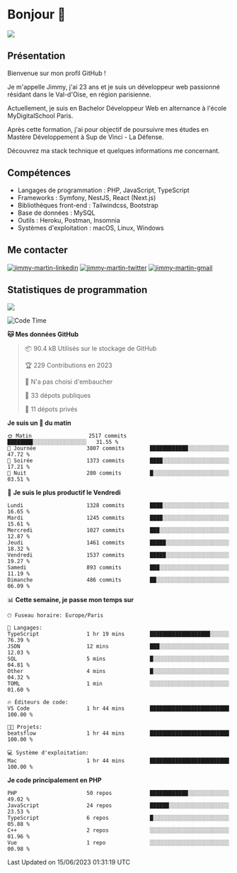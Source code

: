 # Bonjour 👋

![](https://komarev.com/ghpvc/?username=jimmy-martin&color=1a1b27)

## Présentation

Bienvenue sur mon profil GitHub !

Je m'appelle Jimmy, j'ai 23 ans et je suis un développeur web passionné résidant dans le Val-d'Oise, en région parisienne.

Actuellement, je suis en Bachelor Développeur Web en alternance à l'école MyDigitalSchool Paris.

Après cette formation, j'ai pour objectif de poursuivre mes études en Mastère Développement à Sup de Vinci - La Défense.

Découvrez ma stack technique et quelques informations me concernant.

## Compétences

- Langages de programmation : PHP, JavaScript, TypeScript
- Frameworks : Symfony, NestJS, React (Next.js)
- Bibliothèques front-end : Tailwindcss, Bootstrap
- Base de données : MySQL
- Outils : Heroku, Postman, Insomnia
- Systèmes d'exploitation : macOS, Linux, Windows

## Me contacter

<p>
<a href="https://www.linkedin.com/in/jimmy-martin-dev/" target="_blank"><img align="center" src="https://img.shields.io/badge/-LinkedIn-0077B5?style=for-the-badge&logo=Linkedin&logoColor=white" alt="jimmy-martin-linkedin"/></a>
<a href="https://twitter.com/jimmydev_" target="_blank"><img align="center" src="https://img.shields.io/badge/-Twitter-1DA1F2?style=for-the-badge&logo=Twitter&logoColor=white" alt="jimmy-martin-twitter"/></a>
<a href="mailto:jimmy.martin952@gmail.com" target="_blank"><img align="center" src="https://img.shields.io/badge/gmail-D14836?style=for-the-badge&logo=gmail&logoColor=white" alt="jimmy-martin-gmail"/></a>
</p>

## Statistiques de programmation

<a href="https://github-readme-stats.vercel.app/api/top-langs/?username=jimmy-martin&layout=compact">
  <img align="center" src="https://github-readme-stats.vercel.app/api/top-langs/?username=jimmy-martin&layout=compact"/>
</a>

<!--START_SECTION:waka-->
![Code Time](http://img.shields.io/badge/Code%20Time-1%2C879%20hrs%2056%20mins-blue)

**🐱 Mes données GitHub** 

> 📦 90.4 kB Utilisés sur le stockage de GitHub 
 > 
> 🏆 229 Contributions en 2023
 > 
> 🚫 N'a pas choisi d'embaucher
 > 
> 📜 33 dépots publiques 
 > 
> 🔑 11 dépots privés 
 > 
**Je suis un 🐤 du matin** 

```text
🌞 Matin                  2517 commits        ████████░░░░░░░░░░░░░░░░░   31.55 % 
🌆 Journée                3807 commits        ████████████░░░░░░░░░░░░░   47.72 % 
🌃 Soirée                 1373 commits        ████░░░░░░░░░░░░░░░░░░░░░   17.21 % 
🌙 Nuit                   280 commits         █░░░░░░░░░░░░░░░░░░░░░░░░   03.51 % 
```
📅 **Je suis le plus productif le Vendredi** 

```text
Lundi                    1328 commits        ████░░░░░░░░░░░░░░░░░░░░░   16.65 % 
Mardi                    1245 commits        ████░░░░░░░░░░░░░░░░░░░░░   15.61 % 
Mercredi                 1027 commits        ███░░░░░░░░░░░░░░░░░░░░░░   12.87 % 
Jeudi                    1461 commits        █████░░░░░░░░░░░░░░░░░░░░   18.32 % 
Vendredi                 1537 commits        █████░░░░░░░░░░░░░░░░░░░░   19.27 % 
Samedi                   893 commits         ███░░░░░░░░░░░░░░░░░░░░░░   11.19 % 
Dimanche                 486 commits         ██░░░░░░░░░░░░░░░░░░░░░░░   06.09 % 
```


📊 **Cette semaine, je passe mon temps sur** 

```text
🕑︎ Fuseau horaire: Europe/Paris

💬 Langages: 
TypeScript               1 hr 19 mins        ███████████████████░░░░░░   76.39 % 
JSON                     12 mins             ███░░░░░░░░░░░░░░░░░░░░░░   12.03 % 
SQL                      5 mins              █░░░░░░░░░░░░░░░░░░░░░░░░   04.81 % 
Other                    4 mins              █░░░░░░░░░░░░░░░░░░░░░░░░   04.32 % 
TOML                     1 min               ░░░░░░░░░░░░░░░░░░░░░░░░░   01.60 % 

🔥 Éditeurs de code: 
VS Code                  1 hr 44 mins        █████████████████████████   100.00 % 

🐱‍💻 Projets: 
beatsflow                1 hr 44 mins        █████████████████████████   100.00 % 

💻 Système d'exploitation: 
Mac                      1 hr 44 mins        █████████████████████████   100.00 % 
```

**Je code principalement en PHP** 

```text
PHP                      50 repos            ████████████░░░░░░░░░░░░░   49.02 % 
JavaScript               24 repos            ██████░░░░░░░░░░░░░░░░░░░   23.53 % 
TypeScript               6 repos             █░░░░░░░░░░░░░░░░░░░░░░░░   05.88 % 
C++                      2 repos             ░░░░░░░░░░░░░░░░░░░░░░░░░   01.96 % 
Vue                      1 repo              ░░░░░░░░░░░░░░░░░░░░░░░░░   00.98 % 
```




 Last Updated on 15/06/2023 01:31:19 UTC
<!--END_SECTION:waka-->



